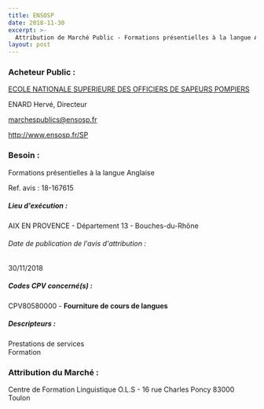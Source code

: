 ```yaml
---
title: ENSOSP
date: 2018-11-30
excerpt: >-
  Attribution de Marché Public - Formations présentielles à la langue Anglaise
layout: post
---
```


### Acheteur Public : 
<a href="/acheteur-132/siren-180092496"> ECOLE NATIONALE SUPERIEURE DES OFFICIERS DE SAPEURS POMPIERS</a><br/>

ENARD Hervé, Directeur

marchespublics@ensosp.fr


http://www.ensosp.fr/SP
### Besoin :

Formations présentielles à la langue Anglaise

Ref. avis : 18-167615


##### Lieu d'exécution :

AIX EN PROVENCE - Département 13 - Bouches-du-Rhône

###### Date de publication de l'avis d'attribution : 
30/11/2018

##### Codes CPV concerné(s) :
CPV80580000 - **Fourniture de cours de langues** <br/>

##### Descripteurs :
Prestations de services <br/>
Formation <br/>

### Attribution du Marché :
Centre de Formation Linguistique O.L.S - 16 rue Charles Poncy 83000 Toulon <br/>
